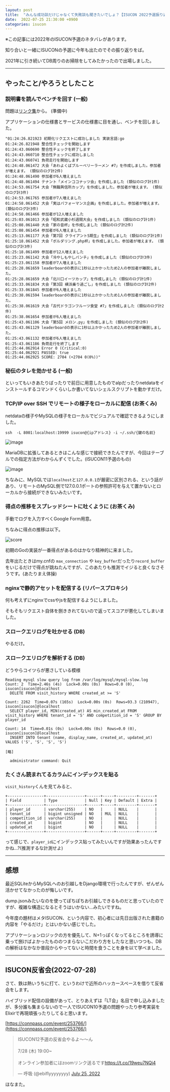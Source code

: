 ```yaml
---
layout: post
title:  "みんな成功談だけじゃなくて失敗談も聞きたいでしょ？【ISUCON 2022予選振り返り】"
date:  2022-07-25 21:30:00 +0900
categories: isucon
---
```

※この記事には2022年のISUCON予選のネタバレがあります。

知り合いと一緒にISUCONの予選に今年も出たのでその振り返りをば。

2021年に引き続いてDB周りのお掃除をしてみたかったので出場しました。

----

## やったこと/やろうとしたこと


### 説明書を読んでベンチを回す (一般)

問題は[リンク集](https://isucon.net/archives/56571716.htm)から。 (準備中)

アプリケーションの仕様書とサービスの仕様書に目を通し、ベンチを回しました。

```
"01:24:26.821923 初期化リクエストに成功しました 実装言語:go
01:24:26.821948 整合性チェックを開始します
01:24:43.060690 整合性チェックを終了します
01:24:43.060710 整合性チェックに成功しました
01:24:43.060741 負荷走行を開始します
01:24:48.061472 大会「あわよくばブルーベリーラーメン #7」を作成しました。参加者が増えます。 (類似のログ計2件)
01:24:48.061490 参加者が6人増えました
01:24:48.061494 テナント「メインココナッツ会」を作成しました (類似のログ計1件)
01:24:53.061754 大会「無職興信所カップ」を作成しました。参加者が増えます。 (類似のログ計3件)
01:24:53.061765 参加者が7人増えました
01:24:58.061452 大会「実はパフォーマンス企画」を作成しました。参加者が増えます。 (類似のログ計3件)
01:24:58.061466 参加者が12人増えました
01:25:03.061013 大会「昭和武蔵小杉週間大会」を作成しました (類似のログ計1件)
01:25:08.061440 大会「家の音杯」を作成しました (類似のログ計2件)
01:25:08.061454 参加者が6人増えました
01:25:13.061177 大会「第7回 クライアント5期生」を作成しました (類似のログ計1件)
01:25:18.061452 大会「ボルダリング.php杯」を作成しました。参加者が増えます。 (類似のログ計3件)
01:25:18.061499 参加者が12人増えました
01:25:23.061142 大会「冷やしもやしパンチ」を作成しました (類似のログ計3件)
01:25:23.061158 参加者が7人増えました
01:25:28.061659 leaderboardの表示に1秒以上かかったため2人の参加者が離脱しました。
01:25:28.061659 大会「北川口イーツカップ」を作成しました (類似のログ計1件)
01:25:33.061834 大会「第3回 横浜乗り過ごし」を作成しました (類似のログ計2件)
01:25:33.061845 参加者が6人増えました
01:25:38.061594 leaderboardの表示に1秒以上かかったため1人の参加者が離脱しました。
01:25:38.061619 大会「古代ドラゴンフルーツ食堂 #7」を作成しました (類似のログ計2件)
01:25:38.061654 参加者が6人増えました
01:25:43.061106 大会「第5回 メロン.py」を作成しました (類似のログ計2件)
01:25:43.061129 leaderboardの表示に1秒以上かかったため2人の参加者が離脱しました。
01:25:43.061132 参加者が6人増えました
01:25:43.061186 負荷走行を終了します
01:25:44.062914 Error 0 (Critical:0)
01:25:44.062921 PASSED: true
01:25:44.062925 SCORE: 2704 (+2704 0(0%))"

```


### 秘伝のタレを効かせる (一般)
といってもいきあたりばったりで前日に用意したものでalpだったりnetdataをインストールするコマンドくらいしか書いてないシェルスクリプトを動かすだけ。

### TCP/IP over SSH でリモートの様子をローカルに配信 (お茶くみ)
netdataの様子やMySQLの様子をローカルでビジュアルで確認できるようにしました。

```sh:いつもの
ssh  -L 8001:localhost:19999 isucon@{ipアドレス} -i ~/.ssh/{鍵の名前}
```

![image](https://user-images.githubusercontent.com/51439199/180804768-5f65e7e6-bbf5-4e6b-aa81-97f569175c45.png)



MariaDBに拡張してあるときはこんな感じで接続できたんですが、今回はテーブルでの指定方法がわからんずくでした。(ISUCON11予選のもの)

![image](https://user-images.githubusercontent.com/51439199/180805194-f43a404c-8a62-4128-94c8-e130214ff816.png)

ちなみに、MySQLでは`localhost`と`127.0.0.1`が厳密に区別される、という話があり、リモートのMySQL側で127.0.0.1ポートの参照許可を与えて置かないとローカルから接続ができないみたいです。


### 得点の推移をスプレッドシートに吐くように (お茶くみ)

手動でログを入力すべくGoogle Form用意。

ちなみに得点の推移は以下。

![score](https://user-images.githubusercontent.com/51439199/180804515-afb06a23-24db-439f-a88d-3dded932b5c0.png)

初期のGoの実装が一番得点があるのはかなり精神的に来ました。

去年出たときはmy.cnfの `max_connection` や `key_buffer`だったり`record_buffer`をいじるだけで得点が跳ねたんですが、このあたりも推測でイジると良くなさそうです。(あたりまえ体操)



### nginxで静的アセットを配信する (リバースプロキシ)
何も考えずにnginxでcssやjsを配信するようにしました。

そもそもリクエスト自体を捌ききれてないので返ってスコアが悪化してしまいました。

### スロークエリログを吐かせる (DB)
やるだけ。

### スロークエリログを解析する (DB)
どうやらコイツらが悪さしている模様

```
Reading mysql slow query log from /var/log/mysql/mysql-slow.log
Count: 2  Time=2.46s (4s)  Lock=0.00s (0s)  Rows=0.0 (0), isucon[isucon]@localhost
  DELETE FROM visit_history WHERE created_at >= 'S'

Count: 2262  Time=0.07s (165s)  Lock=0.00s (0s)  Rows=93.3 (210947), isucon[isucon]@localhost
  SELECT player_id, MIN(created_at) AS min_created_at FROM visit_history WHERE tenant_id = 'S' AND competition_id = 'S' GROUP BY player_id

Count: 14  Time=0.01s (0s)  Lock=0.00s (0s)  Rows=0.0 (0), isucon[isucon]@localhost
  INSERT INTO tenant (name, display_name, created_at, updated_at) VALUES ('S', 'S', 'S', 'S')

[略]

  administrator command: Quit
```

### たくさん読まれてるカラムにインデックスを貼る

`visit_history`くんを見てみると、

```
+----------------+-----------------+------+-----+---------+-------+
| Field          | Type            | Null | Key | Default | Extra |
+----------------+-----------------+------+-----+---------+-------+
| player_id      | varchar(255)    | NO   |     | NULL    |       |
| tenant_id      | bigint unsigned | NO   | MUL | NULL    |       |
| competition_id | varchar(255)    | NO   |     | NULL    |       |
| created_at     | bigint          | NO   |     | NULL    |       |
| updated_at     | bigint          | NO   |     | NULL    |       |
+----------------+-----------------+------+-----+---------+-------+
```

って感じで、`player_id`にインデックス貼ってみたいんですが効果あったんですかね...?(推測するな計測せよ)

----

## 感想

最近SQLiteからMySQLへのお引越しをDjango環境で行ったんですが、ぜんぜん活かせてなかったのが悔しいです。


dump.jsonみたいなのを使ってぽちぽちお引越しできるものだと思っていたのですが、複雑な構造になるとそうはいかない...みたいですね。


今年度の題材はメタISUCON、という内容で、初心者には先日出版された書籍の内容を「やるだけ」とはいかない感じでした。

アプリケーションロジックの方を優先して、N+1っぽくなってるところを誘導に乗って捌けばよかったもののつまらないこだわり方をしたなと思いつつも、DBの解析はなかなか普段からやってないと時間を食うことを身を以て学べました。

----

## ISUCON反省会(2022-07-28)

さて、鉄は熱いうちに打て、というわけで近所のハッカースペースを借りて反省会をします。

ハイブリッド配信の設備があって、とりあえずは「LT会」名目で申し込みましたが、多分誰も集まらないので一人でISUCON10予選の問題やったり参考実装をElixirで再現頑張ったりしてると思います。


[https://connpass.com/event/253766/](https://connpass.com/event/253766/)

<blockquote class="twitter-tweet"><p lang="ja" dir="ltr">ISUCON12予選の反省会やるよ〜〜ん<br><br>7/28 (木) 19:00~<br><br>オンライン参加者にはzoomリンク送るです<a href="https://t.co/19weu7NQj4">https://t.co/19weu7NQj4</a></p>&mdash; 呼吸 (@ebiflyyyyyyyy) <a href="https://twitter.com/ebiflyyyyyyyy/status/1551580587634601984?ref_src=twsrc%5Etfw">July 25, 2022</a></blockquote> <script async src="https://platform.twitter.com/widgets.js" charset="utf-8"></script>


ほなまた。


